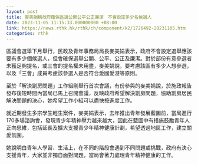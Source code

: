 ```yaml
---
layout: post
title: 麥美娟稱政府確保區選公開公平公正廉潔　不會設定多少名候選人
date: 2023-11-05 11:15:33.000000000 +08:00
link: https://news.rthk.hk/rthk/ch/component/k2/1726492-20231105.htm
categories: rthk
---
```


區議會選舉下月舉行，民政及青年事務局局長麥美娟表示，政府不會設定選舉應該要有多少個候選人，但會確保選舉公開、公平、公正及廉潔。對於部份有意參選者未獲足夠提名，或三會的提名權未用盡，麥美娟說，要考慮該區有多少人想參選，以及「三會」成員考慮該參選人是否符合愛國愛港等原則。

至於「解決劏房問題」工作組剛舉行首次會議，有份參與的麥美娟說，於施政報告發布後短時間內當局已馬上召開會議，反映政府希望解決劏房問題，協助劏房居民解決問題的決心，她希望工作小組可以盡快按進度工作。

就近期發生多宗學生輕生案件，麥美娟表示，去年推出青年發展藍圖前，當局進行170多場諮詢會，發現青少年精神壓力越來越大，因此在藍圖中有措施鼓勵青年人正向思維，包括延長及擴大支援青少年精神健康計劃，希望透過地區工作，建立關愛氛圍。

她說明白青年人學習、生活上，在不同的階段會遇到不同問題或挑戰，政府有決心支援青年，大家並非獨自面對問題，當局會著力處理青年精神健康的工作。
